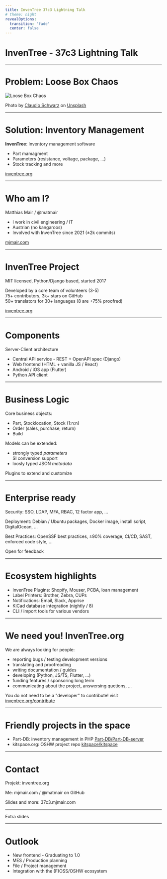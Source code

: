 ```yaml
---
title: InvenTree 37c3 Lightning Talk
# theme: night
revealOptions:
  transition: 'fade'
  center: false
---
```


# InvenTree - 37c3 Lightning Talk

---

# Problem: Loose Box Chaos

![Loose Box Chaos](assets/loose-box-chaos.jpg)


Photo by <a href="https://unsplash.com/de/@purzlbaum">Claudio Schwarz</a> on <a href="https://unsplash.com/de/fotos/braune-kartons-auf-schwarzer-plastikkiste-q8kR_ie6WnI">Unsplash</a>
  

---

# Solution: Inventory Management

**InvenTree**: Inventory management software
- Part mamagment
- Parameters (resistance, voltage, package, ...)
- Stock tracking
and more

[inventree.org](https://inventree.org)

---

# Who am I?

Matthias Mair / @matmair
- I work in civil engineering / IT
- Austrian (no kangaroos)
- Involved with InvenTree since 2021 (±2k commits)

[mjmair.com](https://mjmair.com)

---

# InvenTree Project

MIT licensed, Python/Django based, started 2017

Developed by a core team of volunteers (3-5)  
75+ contributors, 3k+ stars on GitHub  
50+ translators for 30+ languages (8 are +75% proofred)

[inventree.org](https://inventree.org)

---

# Components

Server-Client architecture
- Central API service - REST + OpenAPI spec (Django)
- Web frontend (HTML + vanilla JS / React)
- Android / iOS app (Flutter)
- Python API client

---

# Business Logic

Core business objects:
- Part, Stocklocation, Stock (1:n:n)
- Order (sales, purchase, return)
- Build

Models can be extended:
- strongly typed *parameters*  
  SI conversion support
- loosly typed JSON *metadata*

Plugins to extend and customize

---

# Enterprise ready

Security: SSO, LDAP, MFA, RBAC, 12 factor app, ...

Deployment: Debian / Ubuntu packages, Docker image, install script, DigitalOcean, ...

Best Practices: OpenSSF best practices, ±90% coverage, CI/CD, SAST, enforced code style, ...

Open for feedback


---

# Ecosystem highlights

- InvenTree Plugins: Shopify, Mouser, PCBA, loan management
- Label Printers: Brother, Zebra, CUPs
- Notifications: Email, Slack, Apprise
- KiCad database integration (nightly / 8)
- CLI / import tools for various vendors

---

# We need you! InvenTree.org

We are always looking for people:
- reporting bugs / testing development versions
- translating and proofreading
- writing documentation / guides
- developing (Python, JS/TS, Flutter, ...)
- funding features / sponsoring long term
- communicating about the project, answersing quetions, ...

You do not need to be a "developer" to contribute!  visit [inventree.org/contribute](https://inventree.org/contribute)

---

# Friendly projects in the space

- Part-DB: inventory management in PHP [Part-DB/Part-DB-server](https://github.com/Part-DB/Part-DB-server)
- kitspace.org: OSHW project repo [kitspace/kitspace](https://github.com/kitspace/kitspace)

---

# Contact

Projekt: inventree.org

Me: mjmair.com / @matmair on GitHub

Slides and more: 37c3.mjmair.com

---

Extra slides

---

# Outlook

- New frontend - Graduating to 1.0
- MES / Production planning
- File / Project management
- Integration with the (F)OSS/OSHW ecosystem
